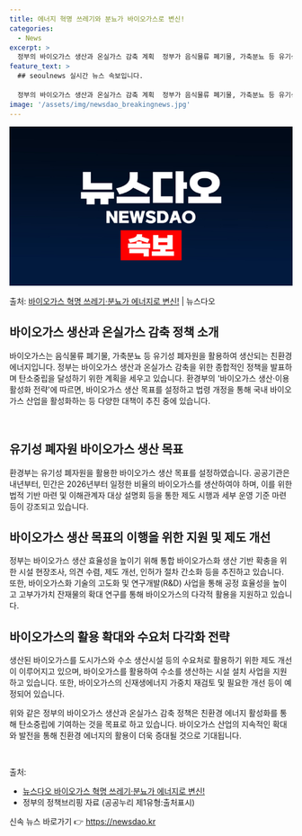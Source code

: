 ```yaml
---
title: 에너지 혁명 쓰레기와 분뇨가 바이오가스로 변신!
categories:
  - News
excerpt: >
  정부의 바이오가스 생산과 온실가스 감축 계획  정부가 음식물류 폐기물, 가축분뇨 등 유기성 폐자원을 활용해 …
feature_text: >
  ## seoulnews 실시간 뉴스 속보입니다.

  정부의 바이오가스 생산과 온실가스 감축 계획  정부가 음식물류 폐기물, 가축분뇨 등 유기성 폐자원을 활용해 …
image: '/assets/img/newsdao_breakingnews.jpg'
---
```


![뉴스다오 속보](/assets/img/newsdao_breakingnews.jpg)

<p>출처: <a href="https://newsdao.kr/4343" rel="dofollow">바이오가스 혁명 쓰레기·분뇨가 에너지로 변신!</a> | 뉴스다오</p>

<h2 data-ke-size="size26">바이오가스 생산과 온실가스 감축 정책 소개</h2>

바이오가스는 음식물류 폐기물, 가축분뇨 등 유기성 폐자원을 활용하여 생산되는 친환경 에너지입니다. 정부는 바이오가스 생산과 온실가스 감축을 위한 종합적인 정책을 발표하며 탄소중립을 달성하기 위한 계획을 세우고 있습니다. 환경부의 '바이오가스 생산·이용 활성화 전략'에 따르면, 바이오가스 생산 목표를 설정하고 법령 개정을 통해 국내 바이오가스 산업을 활성화하는 등 다양한 대책이 추진 중에 있습니다.

<p data-ke-size="size16">&nbsp;</p>

<h2 data-ke-size="size24">유기성 폐자원 바이오가스 생산 목표</h2>
환경부는 유기성 폐자원을 활용한 바이오가스 생산 목표를 설정하였습니다. 공공기관은 내년부터, 민간은 2026년부터 일정한 비율의 바이오가스를 생산하여야 하며, 이를 위한 법적 기반 마련 및 이해관계자 대상 설명회 등을 통한 제도 시행과 세부 운영 기준 마련 등이 강조되고 있습니다.

<h2 data-ke-size="size24">바이오가스 생산 목표의 이행을 위한 지원 및 제도 개선</h2>
정부는 바이오가스 생산 효율성을 높이기 위해 통합 바이오가스화 생산 기반 확충을 위한 시설 현장조사, 의견 수렴, 제도 개선, 인허가 절차 간소화 등을 추진하고 있습니다. 또한, 바이오가스화 기술의 고도화 및 연구개발(R&D) 사업을 통해 공정 효율성을 높이고 고부가가치 잔재물의 확대 연구를 통해 바이오가스의 다각적 활용을 지원하고 있습니다.

<h2 data-ke-size="size24">바이오가스의 활용 확대와 수요처 다각화 전략</h2>
생산된 바이오가스를 도시가스와 수소 생산시설 등의 수요처로 활용하기 위한 제도 개선이 이루어지고 있으며, 바이오가스를 활용하여 수소를 생산하는 시설 설치 사업을 지원하고 있습니다. 또한, 바이오가스의 신재생에너지 가중치 재검토 및 필요한 개선 등이 예정되어 있습니다.

위와 같은 정부의 바이오가스 생산과 온실가스 감축 정책은 친환경 에너지 활성화를 통해 탄소중립에 기여하는 것을 목표로 하고 있습니다. 바이오가스 산업의 지속적인 확대와 발전을 통해 친환경 에너지의 활용이 더욱 증대될 것으로 기대됩니다.

<p data-ke-size="size16">&nbsp;</p>

출처:
- <a href="https://newsdao.kr/4343">뉴스다오 바이오가스 혁명 쓰레기·분뇨가 에너지로 변신!</a>
- 정부의 정책브리핑 자료 (공공누리 제1유형:출처표시) 

신속 뉴스 바로가기 👉 <a href="https://newsdao.kr" rel="dofollow">https://newsdao.kr</a>


